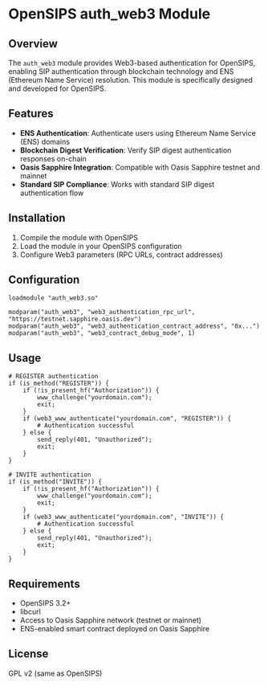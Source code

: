 # OpenSIPS auth_web3 Module

## Overview
The `auth_web3` module provides Web3-based authentication for OpenSIPS, enabling SIP authentication through blockchain technology and ENS (Ethereum Name Service) resolution. This module is specifically designed and developed for OpenSIPS.

## Features
- **ENS Authentication**: Authenticate users using Ethereum Name Service (ENS) domains
- **Blockchain Digest Verification**: Verify SIP digest authentication responses on-chain
- **Oasis Sapphire Integration**: Compatible with Oasis Sapphire testnet and mainnet
- **Standard SIP Compliance**: Works with standard SIP digest authentication flow

## Installation
1. Compile the module with OpenSIPS
2. Load the module in your OpenSIPS configuration
3. Configure Web3 parameters (RPC URLs, contract addresses)

## Configuration
```opensips
loadmodule "auth_web3.so"

modparam("auth_web3", "web3_authentication_rpc_url", "https://testnet.sapphire.oasis.dev")
modparam("auth_web3", "web3_authentication_contract_address", "0x...")
modparam("auth_web3", "web3_contract_debug_mode", 1)
```

## Usage
```opensips
# REGISTER authentication
if (is_method("REGISTER")) {
    if (!is_present_hf("Authorization")) {
        www_challenge("yourdomain.com");
        exit;
    }
    if (web3_www_authenticate("yourdomain.com", "REGISTER")) {
        # Authentication successful
    } else {
        send_reply(401, "Unauthorized");
        exit;
    }
}

# INVITE authentication  
if (is_method("INVITE")) {
    if (!is_present_hf("Authorization")) {
        www_challenge("yourdomain.com");
        exit;
    }
    if (web3_www_authenticate("yourdomain.com", "INVITE")) {
        # Authentication successful
    } else {
        send_reply(401, "Unauthorized");
        exit;
    }
}
```

## Requirements
- OpenSIPS 3.2+
- libcurl
- Access to Oasis Sapphire network (testnet or mainnet)
- ENS-enabled smart contract deployed on Oasis Sapphire

## License
GPL v2 (same as OpenSIPS)
